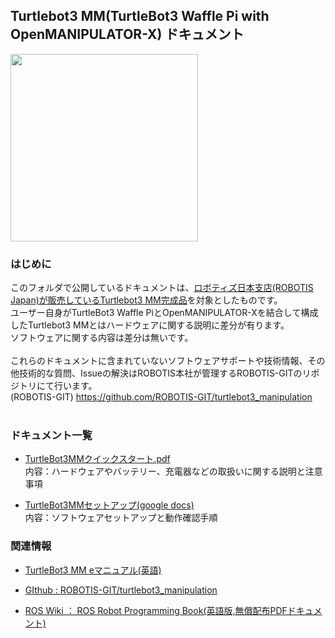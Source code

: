## Turtlebot3 MM(TurtleBot3 Waffle Pi with OpenMANIPULATOR-X)  ドキュメント

<img src="https://user-images.githubusercontent.com/5852451/146735004-88e3ced1-a477-4ee4-9349-9a2d312850f0.png" width="300">

### はじめに
このフォルダで公開しているドキュメントは、[ロボティズ日本支店(ROBOTIS Japan)が販売しているTurtlebot3 MM完成品](https://e-shop.robotis.co.jp/product.php?id=318)を対象としたものです。<br>
ユーザー自身がTurtleBot3 Waffle PiとOpenMANIPULATOR-Xを結合して構成したTurtlebot3 MMとはハードウェアに関する説明に差分が有ります。<br>
ソフトウェアに関する内容は差分は無いです。<br>
<br>
これらのドキュメントに含まれていないソフトウェアサポートや技術情報、その他技術的な質問、Issueの解決はROBOTIS本社が管理するROBOTIS-GITのリポジトリにて行います。<br>
(ROBOTIS-GIT) https://github.com/ROBOTIS-GIT/turtlebot3_manipulation<br>
<br>

### ドキュメント一覧
- [TurtleBot3MMクイックスタート.pdf](https://github.com/ROBOTIS-JAPAN-GIT/robotis_japan_docs/blob/master/turtlebot3/turtlebot3mm/TurtleBot3MM%E3%81%AE%E5%8F%96%E3%82%8A%E6%89%B1%E3%81%84%E3%81%AB%E3%81%A4%E3%81%84%E3%81%A6(%E3%82%AF%E3%82%A4%E3%83%83%E3%82%AF%E3%82%B9%E3%82%BF%E3%83%BC%E3%83%88).pdf)<br>
内容：ハードウェアやバッテリー、充電器などの取扱いに関する説明と注意事項

- [TurtleBot3MMセットアップ(google docs)](https://docs.google.com/document/d/1JL5fOms5Y5ZEeEQvWLYNF7SdCFxHs4aZHN9zpNv3feE/)<br>
内容：ソフトウェアセットアップと動作確認手順  

### 関連情報
- [TurtleBot3 MM eマニュアル(英語)](https://emanual.robotis.com/docs/en/platform/turtlebot3/manipulation/#manipulation)

- [GIthub : ROBOTIS-GIT/turtlebot3_manipulation](https://github.com/ROBOTIS-GIT/turtlebot3_manipulation)

- [ROS Wiki ： ROS Robot Programming Book(英語版,無償配布PDFドキュメント)](http://wiki.ros.org/Books/ROS_Robot_Programming_English)





